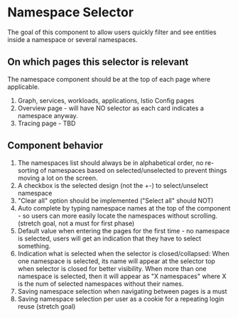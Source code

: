 # Namespace Selector

The goal of this component to allow users quickly filter and see entities inside a namespace or several namespaces.

## On which pages this selector is relevant
The namespace component should be at the top of each page where applicable.
1. Graph, services, workloads, applications, Istio Config pages
2. Overview page - will have NO selector as each card indicates a namespace anyway.
3. Tracing page - TBD

## Component behavior
1. The namespaces list should always be in alphabetical order, no re-sorting of namespaces based on selected/unselected to prevent things moving a lot on the screen.
2. A checkbox is the selected design (not the +-) to select/unselect namespace
3. "Clear all" option should be implemented ("Select all" should NOT)
4. Auto complete by typing namespace names at the top of the component - so users can more easily locate the namespaces without scrolling. (stretch goal, not a must for first phase)
5. Default value when entering the pages for the first time - no namespace is selected, users will get an indication that they have to select something.
6. Indication what is selected when the selector is closed/collapsed:
When one namespace is selected, its name will appear at the selector top when selector is closed for better visibility. When more than one namespace is selected, then it will appear as "X namespaces" where X is the num of selected namespaces without their names.
7. Saving namespace selection when navigating between pages is a must
8. Saving namespace selection per user as a cookie for a repeating login reuse (stretch goal)
